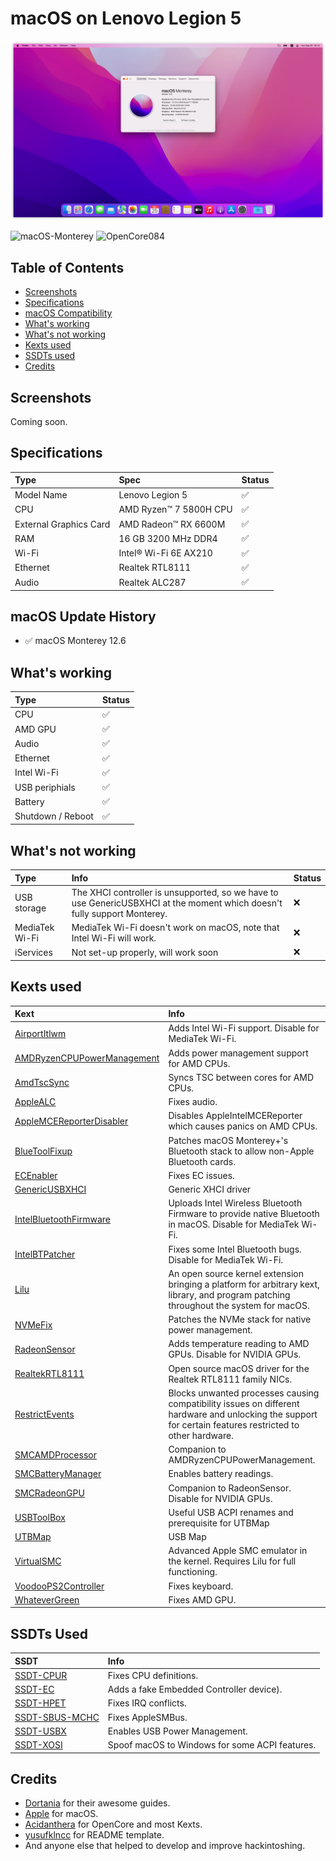# macOS on Lenovo Legion 5

![Desktop](/Images/Desktop.png)

![macOS-Monterey](https://img.shields.io/badge/macOS-Monterey_v12.6-blue "https://www.apple.com/macos/monterey")
![OpenCore084](https://img.shields.io/badge/OpenCore-0.8.4-9cf "https://github.com/acidanthera/OpenCorePkg/releases")

## Table of Contents

- [Screenshots](https://github.com/extremegrief1/Lenovo_Legion_5_Hackintosh#screenshots)
- [Specifications](https://github.com/extremegrief1/Lenovo_Legion_5_Hackintosh#specifications)
- [macOS Compatibility](https://github.com/extremegrief1/Lenovo_Legion_5_Hackintosh#macos-update-history)
- [What's working](https://github.com/extremegrief1/Lenovo_Legion_5_Hackintosh#whats-working)
- [What's not working](https://github.com/extremegrief1/Lenovo_Legion_5_Hackintosh#whats-not-working)
- [Kexts used](https://github.com/extremegrief1/Lenovo_Legion_5_Hackintosh#Kexts-used)
- [SSDTs used](https://github.com/extremegrief1/Lenovo_Legion_5_Hackintosh#SSDTs-used)
- [Credits](https://github.com/extremegrief1/Lenovo_Legion_5_Hackintosh#credits)

## Screenshots

Coming soon.

## Specifications

Type | Spec | Status
:---------|:---------|:----------
Model Name      | Lenovo Legion 5 | ✅
CPU              | AMD Ryzen™ 7 5800H CPU | ✅
External Graphics Card | AMD Radeon™ RX 6600M | ✅
RAM           | 16 GB 3200 MHz DDR4 | ✅
Wi-Fi             | Intel® Wi-Fi 6E AX210 | ✅
Ethernet          | Realtek RTL8111 | ✅
Audio       | Realtek ALC287 | ✅

## macOS Update History

- ✅ macOS Monterey 12.6

## What's working

Type | Status
:---------|:----------
CPU | ✅  
AMD GPU | ✅  
Audio | ✅  
Ethernet | ✅  
Intel Wi-Fi | ✅  
USB periphials | ✅
Battery | ✅
Shutdown / Reboot |✅  

## What's not working

Type | Info | Status
:---------|:---------|:----------
USB storage | The XHCI controller is unsupported, so we have to use GenericUSBXHCI at the moment which doesn't fully support Monterey. | ❌
MediaTek Wi-Fi | MediaTek Wi-Fi doesn't work on macOS, note that Intel Wi-Fi will work. | ❌
iServices | Not set-up properly, will work soon | ❌

## Kexts used

Kext | Info
:---------|:---------
[AirportItlwm](https://github.com/OpenIntelWireless/itlwm) | Adds Intel Wi-Fi support. Disable for MediaTek Wi-Fi.
[AMDRyzenCPUPowerManagement](https://github.com/trulyspinach/SMCAMDProcessor) | Adds power management support for AMD CPUs.
[AmdTscSync](https://github.com/naveenkrdy/AmdTscSync) | Syncs TSC between cores for AMD CPUs.
[AppleALC](https://github.com/acidanthera/AppleALC) | Fixes audio.
[AppleMCEReporterDisabler](https://files.amd-osx.com/AppleMCEReporterDisabler.kext.zip) | Disables AppleIntelMCEReporter which causes panics on AMD CPUs.
[BlueToolFixup](https://github.com/acidanthera/BrcmPatchRAM) | Patches macOS Monterey+'s Bluetooth stack to allow non-Apple Bluetooth cards.
[ECEnabler](https://github.com/1Revenger1/ECEnabler) | Fixes EC issues.
[GenericUSBXHCI](https://github.com/RehabMan/OS-X-Generic-USB3) | Generic XHCI driver
[IntelBluetoothFirmware](https://github.com/OpenIntelWireless/IntelBluetoothFirmware) | Uploads Intel Wireless Bluetooth Firmware to provide native Bluetooth in macOS. Disable for MediaTek Wi-Fi.
[IntelBTPatcher](https://github.com/OpenIntelWireless/IntelBluetoothFirmware) | Fixes some Intel Bluetooth bugs. Disable for MediaTek Wi-Fi.
[Lilu](https://github.com/acidanthera/Lilu) | An open source kernel extension bringing a platform for arbitrary kext, library, and program patching throughout the system for macOS.
[NVMeFix](https://github.com/acidanthera/NVMeFix) | Patches the NVMe stack for native power management.
[RadeonSensor](https://github.com/aluveitie/RadeonSensor) | Adds temperature reading to AMD GPUs. Disable for NVIDIA GPUs.
[RealtekRTL8111](https://github.com/Mieze/RTL8111_driver_for_OS_X) | Open source macOS driver for the Realtek RTL8111 family NICs.
[RestrictEvents](https://github.com/acidanthera/RestrictEvents) | Blocks unwanted processes causing compatibility issues on different hardware and unlocking the support for certain features restricted to other hardware.
[SMCAMDProcessor](https://github.com/trulyspinach/SMCAMDProcessor) | Companion to AMDRyzenCPUPowerManagement.
[SMCBatteryManager](https://github.com/acidanthera/VirtualSMC) | Enables battery readings.
[SMCRadeonGPU](https://github.com/aluveitie/RadeonSensor) | Companion to RadeonSensor. Disable for NVIDIA GPUs.
[USBToolBox](https://github.com/USBToolBox/kext) | Useful USB ACPI renames and prerequisite for UTBMap
[UTBMap](https://github.com/USBToolBox/tool) | USB Map
[VirtualSMC](https://github.com/acidanthera/VirtualSMC) | Advanced Apple SMC emulator in the kernel. Requires Lilu for full functioning.
[VoodooPS2Controller](https://github.com/acidanthera/VoodooPS2) | Fixes keyboard.
[WhateverGreen](https://github.com/acidanthera/WhateverGreen) | Fixes AMD GPU.
  
## SSDTs Used
  
SSDT | Info
:---------|:---------
[SSDT-CPUR](/Extras/Decompiled%20ACPI%20Files/SSDT-CPUR.dsl) | Fixes CPU definitions.
[SSDT-EC](/Extras/Decompiled%20ACPI%20Files/SSDT-EC.dsl) | Adds a fake Embedded Controller device).
[SSDT-HPET](/Extras/Decompiled%20ACPI%20Files/SSDT-HPET.dsl) | Fixes IRQ conflicts.
[SSDT-SBUS-MCHC](/Extras/Decompiled%20ACPI%20Files/SSDT-SBUS-MCHC.dsl) | Fixes AppleSMBus.
[SSDT-USBX](/Extras/Decompiled%20ACPI%20Files/SSDT-USBX.dsl) | Enables USB Power Management.
[SSDT-XOSI](/Extras/Decompiled%20ACPI%20Files/SSDT-XOSI.dsl) | Spoof macOS to Windows for some ACPI features.

## Credits

- [Dortania](https://dortania.github.io) for their awesome guides.
- [Apple](https://www.apple.com) for macOS.
- [Acidanthera](https://github.com/acidanthera) for OpenCore and most Kexts.
- [yusufklncc](https://github.com/yusufklncc) for README template.
- And anyone else that helped to develop and improve hackintoshing.
